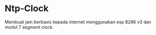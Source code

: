 # Ntp-Clock
Membuat jam berbasis kepada internet menggunakan esp 8266 v3 dan modul 7 segment clock.
